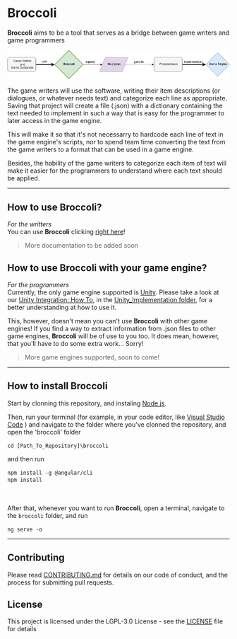 # Broccoli

**Broccoli** aims to be a tool that serves as a bridge between game writers and game programmers

![ReadMe Diagram](img/README_Diagram.png)

The game writers will use the software, writing their item descriptions (or dialogues, or whatever needs text) and categorize each line as appropriate. Saving that project will create a file (.json) with a dictionary containing the text needed to implement in such a way that is easy for the programmer to later access in the game engine.

This will make it so that it's not necessarry to hardcode each line of text in the game engine's scripts, nor to spend team time  converting the text from the game writers to a format that can be used in a game engine.

Besides, the hability of the game writers to categorize each item of text will make it easier for the programmers to understand where each text should be applied.

<hr>

## How to use Broccoli?
_For the writters_
<br>
You can use **Broccoli** clicking [right here](https://josemachado-dev.github.io/)!

> More documentation to be added soon

## How to use Broccoli with your game engine?
_For the programmers_
<br>
Currently, the only game engine supported is [Unity](https://unity.com/). Please take a look at our [Unity Integration: How To](https://github.com/josemachado-dev/improved-broccoli/blob/master/UnityIntegration/Broccoli_UnityIntegration_README.md), in the [Unity_Implementation folder](https://github.com/josemachado-dev/improved-broccoli/tree/master/UnityIntegration), for a better understanding at how to use it.


This, however, doesn't mean you can't use **Broccoli** with other game engines!
If you find a way to extract information from .json files to other game engines, **Broccoli** will be of use to you too. It does mean, however, that you'll have to do some extra work... Sorry!
> More game engines supported, soon to come!

<hr>

## How to install Broccoli

Start by clonning this repository, and instaling [Node.js](https://nodejs.org/en/).

Then, run your terminal (for example, in your code editor, like [Visual Studio Code](https://code.visualstudio.com/) ) and navigate to the folder where you've clonned the repository, and open the 'broccoli' folder
```
cd [Path_To_Repository]\broccoli
```
and then run
```
npm install -g @angular/cli
npm install
```
<br><br>
After that, whenever you want to run **Broccoli**, open a terminal, navigate to the `broccoli` folder, and run
```
ng serve -o
```

<hr>

## Contributing

Please read [CONTRIBUTING.md](CONTRIBUTING.md) for details on our code of conduct, and the process for submitting pull requests.

## License
This project is licensed under the  LGPL-3.0 License - see the [LICENSE](LICENSE) file for details
